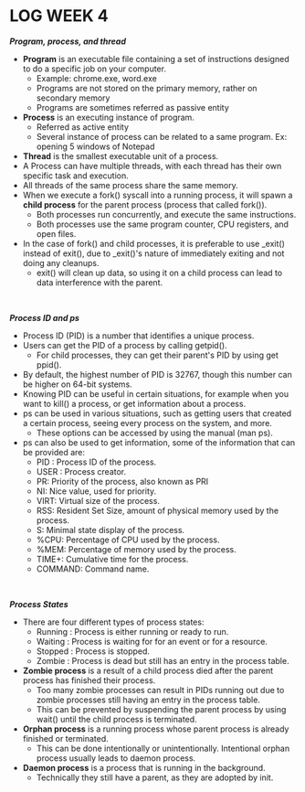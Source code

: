 ﻿# LOG WEEK 4

***Program, process, and thread***
- **Program** is an executable file containing a set of instructions designed to do a specific job on your computer.
	- Example: chrome.exe, word.exe
	- Programs are not stored on the primary memory, rather on secondary memory
	- Programs are sometimes referred as passive entity
- **Process** is an executing instance of program.
	- Referred as active entity
	- Several instance of process can be related to a same program. Ex: opening 5 windows of Notepad
- **Thread** is the smallest executable unit of a process.
- A Process can have multiple threads, with each thread has their own specific task and execution.
- All threads of the same process share the same memory.
- When we execute a fork() syscall into a running process, it will spawn a **child process** for the parent process (process that called fork()).
	- Both processes run concurrently, and execute the same instructions.
	- Both processes use the same program counter, CPU registers, and open files.
- In the case of fork() and child processes, it is preferable to use _exit() instead of exit(), due to _exit()'s nature of immediately exiting and not doing any cleanups.
	- exit() will clean up data, so using it on a child process can lead to data interference with the parent.
<br/>

***Process ID and ps***
- Process ID (PID) is a number that identifies a unique process.
- Users can get the PID of a process by calling getpid().
	- For child processes, they can get their parent's PID by using get ppid().
- By default, the highest number of PID is 32767, though this number can be higher on 64-bit systems.
- Knowing PID can be useful in certain situations, for example when you want to kill() a process, or get information about a process.
- ps can be used in various situations, such as getting users that created a certain process, seeing every process on the system, and more.
	- These options can be accessed by using the manual (man ps).
- ps can also be used to get information, some of the information that can be provided are:
	- PID : Process ID of the process. 
	-  USER : Process creator. 
	- PR: Priority of the process, also known as PRI 
	-  NI: Nice value, used for priority.  
	- VIRT: Virtual size of the process. 
	- RSS: Resident Set Size, amount of physical memory used by the process. 
	- S: Minimal state display of the process. 
	-  %CPU: Percentage of CPU used by the process. 
	- %MEM: Percentage of memory used by the process. 
	- TIME+: Cumulative time for the process. 
	- COMMAND: Command name.
<br/>

***Process States***
- There are four different types of process states:
	- Running : Process is either running or ready to run. 
	-  Waiting : Process is waiting for for an event or for a resource. 
	-  Stopped : Process is stopped. 
	-  Zombie : Process is dead but still has an entry in the process table.
- **Zombie process** is a result of a child process died after the parent process has finished their process.
	- Too many zombie processes can result in PIDs running out due to zombie processes still having an entry in the process table.
	- This can be prevented by suspending the parent process by using wait() until the child process is terminated.
- **Orphan process** is a running process whose parent process is already finished or terminated.
	- This can be done intentionally or unintentionally. Intentional orphan process usually leads to daemon process.
- **Daemon process** is a process that is running in the background.
	- Technically they still have a parent, as they are adopted by init.
